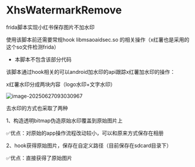 # XhsWatermarkRemove
frida脚本实现小红书保存图片不加水印

使用该脚本前还需要常规hook  libmsaoaidsec.so 的相关操作（x红薯也是采用的这个so文件检测frida）

+ 本脚本不包含该部分代码



该脚本通过hook相关的可以android加水印的api跟踪x红薯加水印的操作：

x红薯水印分成两块内容（logo水印+文字水印）

![image-20250627093030967](https://github.com/user-attachments/assets/7c9e5a4e-f2b7-4c78-adb6-568f560dc698)


去水印的方式也采取了两种

1、构造透明bitmap伪造原始水印覆盖到原始图片上

✅优点：对原始的app操作流程改动较小，可以和原来方式保存在相册

2、hook获得原始图片，保存在自定义路径（目前保存在sdcard目录下）

✅优点：直接获得了原始图片
